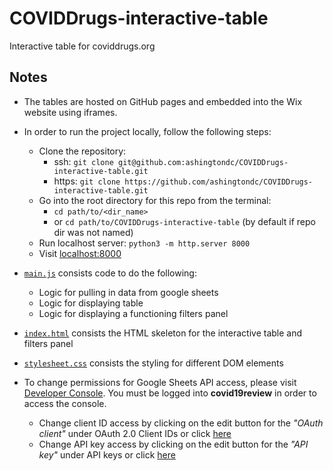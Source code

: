 # COVIDDrugs-interactive-table

Interactive table for coviddrugs.org

## Notes

- The tables are hosted on GitHub pages and embedded into the Wix website using iframes.

- In order to run the project locally, follow the following steps:

  - Clone the repository:
    - ssh: `git clone git@github.com:ashingtondc/COVIDDrugs-interactive-table.git`
    - https: `git clone https://github.com/ashingtondc/COVIDDrugs-interactive-table.git`
  - Go into the root directory for this repo from the terminal:
    - `cd path/to/<dir_name>`
    - or `cd path/to/COVIDDrugs-interactive-table` (by default if repo dir was not named)
  - Run localhost server: `python3 -m http.server 8000`
  - Visit [localhost:8000](http://localhost:8000/)

- [`main.js`](main.js) consists code to do the following:

  - Logic for pulling in data from google sheets
  - Logic for displaying table
  - Logic for displaying a functioning filters panel

- [`index.html`](index.html) consists the HTML skeleton for the interactive table and filters panel

- [`stylesheet.css`](stylesheet.css) consists the styling for different DOM elements

- To change permissions for Google Sheets API access, please visit [Developer Console](https://console.developers.google.com/apis/credentials?authuser=1&folder=&organizationId=&project=quickstart-1589347900568). You must be logged into **covid19review** in order to access the console.
  - Change client ID access by clicking on the edit button for the _"OAuth client"_ under OAuth 2.0 Client IDs or click [here](https://console.developers.google.com/apis/credentials/oauthclient/1059571606840-htaveei63vm396kqssjulqbnpfra4mdq.apps.googleusercontent.com?authuser=1&project=quickstart-1589347900568)
  - Change API key access by clicking on the edit button for the _"API key"_ under API keys or click [here](https://console.developers.google.com/apis/credentials/key/352f626b-f719-47cd-bfb0-57c57560e0f8?authuser=1&project=quickstart-1589347900568)
